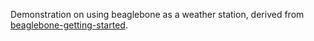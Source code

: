 Demonstration on using beaglebone as a weather station, derived from [beaglebone-getting-started](https://github.com/jadonk/beaglebone-getting-started/blob/add-bone101/Docs/demo_weatherstation.html).
